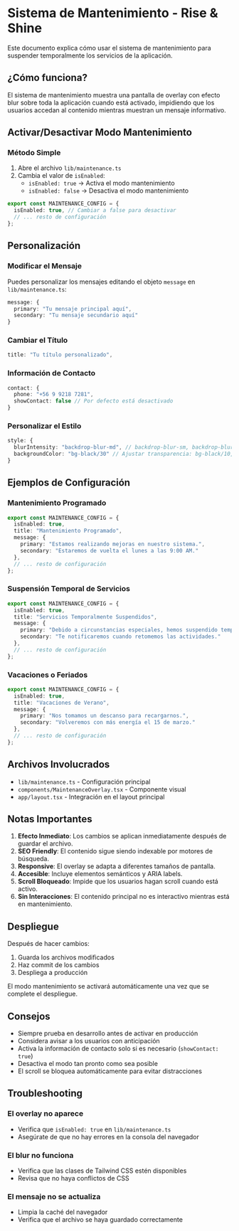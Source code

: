 # Sistema de Mantenimiento - Rise & Shine

Este documento explica cómo usar el sistema de mantenimiento para suspender temporalmente los servicios de la aplicación.

## ¿Cómo funciona?

El sistema de mantenimiento muestra una pantalla de overlay con efecto blur sobre toda la aplicación cuando está activado, impidiendo que los usuarios accedan al contenido mientras muestran un mensaje informativo.

## Activar/Desactivar Modo Mantenimiento

### Método Simple

1. Abre el archivo `lib/maintenance.ts`
2. Cambia el valor de `isEnabled`:
   - `isEnabled: true` → Activa el modo mantenimiento
   - `isEnabled: false` → Desactiva el modo mantenimiento

```typescript
export const MAINTENANCE_CONFIG = {
  isEnabled: true, // Cambiar a false para desactivar
  // ... resto de configuración
};
```

## Personalización

### Modificar el Mensaje

Puedes personalizar los mensajes editando el objeto `message` en `lib/maintenance.ts`:

```typescript
message: {
  primary: "Tu mensaje principal aquí",
  secondary: "Tu mensaje secundario aquí"
}
```

### Cambiar el Título

```typescript
title: "Tu título personalizado",
```

### Información de Contacto

```typescript
contact: {
  phone: "+56 9 9218 7281",
  showContact: false // Por defecto está desactivado
}
```

### Personalizar el Estilo

```typescript
style: {
  blurIntensity: "backdrop-blur-md", // backdrop-blur-sm, backdrop-blur-md, backdrop-blur-lg
  backgroundColor: "bg-black/30" // Ajustar transparencia: bg-black/10, bg-black/20, bg-black/50
}
```

## Ejemplos de Configuración

### Mantenimiento Programado
```typescript
export const MAINTENANCE_CONFIG = {
  isEnabled: true,
  title: "Mantenimiento Programado",
  message: {
    primary: "Estamos realizando mejoras en nuestro sistema.",
    secondary: "Estaremos de vuelta el lunes a las 9:00 AM."
  },
  // ... resto de configuración
};
```

### Suspensión Temporal de Servicios
```typescript
export const MAINTENANCE_CONFIG = {
  isEnabled: true,
  title: "Servicios Temporalmente Suspendidos",
  message: {
    primary: "Debido a circunstancias especiales, hemos suspendido temporalmente nuestros servicios.",
    secondary: "Te notificaremos cuando retomemos las actividades."
  },
  // ... resto de configuración
};
```

### Vacaciones o Feriados
```typescript
export const MAINTENANCE_CONFIG = {
  isEnabled: true,
  title: "Vacaciones de Verano",
  message: {
    primary: "Nos tomamos un descanso para recargarnos.",
    secondary: "Volveremos con más energía el 15 de marzo."
  },
  // ... resto de configuración
};
```

## Archivos Involucrados

- `lib/maintenance.ts` - Configuración principal
- `components/MaintenanceOverlay.tsx` - Componente visual
- `app/layout.tsx` - Integración en el layout principal

## Notas Importantes

1. **Efecto Inmediato**: Los cambios se aplican inmediatamente después de guardar el archivo.
2. **SEO Friendly**: El contenido sigue siendo indexable por motores de búsqueda.
3. **Responsive**: El overlay se adapta a diferentes tamaños de pantalla.
4. **Accesible**: Incluye elementos semánticos y ARIA labels.
5. **Scroll Bloqueado**: Impide que los usuarios hagan scroll cuando está activo.
6. **Sin Interacciones**: El contenido principal no es interactivo mientras está en mantenimiento.

## Despliegue

Después de hacer cambios:

1. Guarda los archivos modificados
2. Haz commit de los cambios
3. Despliega a producción

El modo mantenimiento se activará automáticamente una vez que se complete el despliegue.

## Consejos

- Siempre prueba en desarrollo antes de activar en producción
- Considera avisar a los usuarios con anticipación
- Activa la información de contacto solo si es necesario (`showContact: true`)
- Desactiva el modo tan pronto como sea posible
- El scroll se bloquea automáticamente para evitar distracciones

## Troubleshooting

### El overlay no aparece
- Verifica que `isEnabled: true` en `lib/maintenance.ts`
- Asegúrate de que no hay errores en la consola del navegador

### El blur no funciona
- Verifica que las clases de Tailwind CSS estén disponibles
- Revisa que no haya conflictos de CSS

### El mensaje no se actualiza
- Limpia la caché del navegador
- Verifica que el archivo se haya guardado correctamente